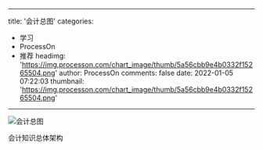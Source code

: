 
---
title: '会计总图'
categories: 
 - 学习
 - ProcessOn
 - 推荐
headimg: 'https://img.processon.com/chart_image/thumb/5a56cbb9e4b0332f15265504.png'
author: ProcessOn
comments: false
date: 2022-01-05 07:22:03
thumbnail: 'https://img.processon.com/chart_image/thumb/5a56cbb9e4b0332f15265504.png'
---

<div>   
<img class="thumb" alt="会计总图" src="https://img.processon.com/chart_image/thumb/5a56cbb9e4b0332f15265504.png" referrerpolicy="no-referrer">
<p>会计知识总体架构</p>  
</div>
            
